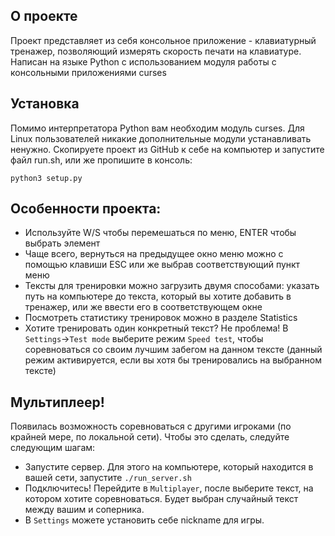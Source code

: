 ## О проекте
 Проект представляет из себя консольное приложение - клавиатурный тренажер, позволяющий измерять скорость печати на клавиатуре. Написан на языке Python с использованием модуля работы с консольными приложениями curses
## Установка
Помимо интерпретатора Python вам необходим модуль curses. Для Linux пользователей никакие дополнительные модули устанавливать ненужно.
Скопируете проект из GitHub к себе на компьютер и запустите файл run.sh, или же пропишите в консоль:
```
python3 setup.py
``` 
## Особенности проекта:
- Используйте W/S чтобы перемешаться по меню, ENTER чтобы выбрать элемент
- Чаще всего, вернуться на предыдущее окно меню можно с помощью клавиши ESC или же выбрав соответствующий пункт меню
- Тексты для тренировки можно загрузить двумя способами: указать путь на компьютере до текста, который вы хотите добавить в тренажер, или же ввести его в соответствующем окне
- Посмотреть статистику тренировок можно в разделе Statistics
- Хотите тренировать один конкретный текст? Не проблема! В `Settings`->`Test mode` выберите режим `Speed test`, чтобы соревноваться со своим лучшим забегом на данном тексте (данный режим активируется, если вы хотя бы тренировались на выбранном тексте)

## Мультиплеер!
Появилась возможность соревноваться с другими игроками (по крайней мере, по локальной сети). Чтобы это сделать, следуйте следующим шагам:
- Запустите сервер. Для этого на компьютере, который находится в вашей сети, запустите `./run_server.sh`
- Подключитесь! Перейдите в `Multiplayer`, после выберите текст, на котором хотите соревноваться. Будет выбран случайный текст между вашим и соперника.
- В `Settings` можете установить себе nickname для игры.